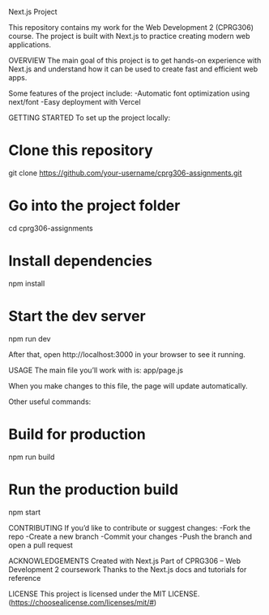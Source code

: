 Next.js Project

This repository contains my work for the Web Development 2 (CPRG306) course. The project is built with Next.js to practice creating modern web applications.

OVERVIEW
The main goal of this project is to get hands-on experience with Next.js and understand how it can be used to create fast and efficient web apps.

Some features of the project include:
-Automatic font optimization using next/font
-Easy deployment with Vercel

GETTING STARTED
To set up the project locally:
# Clone this repository
git clone https://github.com/your-username/cprg306-assignments.git

# Go into the project folder
cd cprg306-assignments

# Install dependencies
npm install

# Start the dev server
npm run dev


After that, open http://localhost:3000 in your browser to see it running.

USAGE
The main file you’ll work with is:
app/page.js

When you make changes to this file, the page will update automatically.

Other useful commands:
# Build for production
npm run build

# Run the production build
npm start

CONTRIBUTING
If you’d like to contribute or suggest changes:
-Fork the repo
-Create a new branch
-Commit your changes
-Push the branch and open a pull request

ACKNOWLEDGEMENTS
Created with Next.js
Part of CPRG306 – Web Development 2 coursework
Thanks to the Next.js docs and tutorials for reference

LICENSE
This project is licensed under the MIT LICENSE. (https://choosealicense.com/licenses/mit/#)